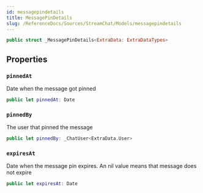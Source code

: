 ```yaml
---
id: messagepindetails 
title: MessagePinDetails
slug: /ReferenceDocs/Sources/StreamChat/Models/messagepindetails
---
```


``` swift
public struct _MessagePinDetails<ExtraData: ExtraDataTypes> 
```

## Properties

### `pinnedAt`

Date when the message got pinned

``` swift
public let pinnedAt: Date
```

### `pinnedBy`

The user that pinned the message

``` swift
public let pinnedBy: _ChatUser<ExtraData.User>
```

### `expiresAt`

Date when the message pin expires. An nil value means that message does not expire

``` swift
public let expiresAt: Date
```

